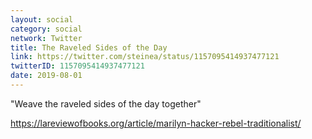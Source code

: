 ```yaml
---
layout: social
category: social
network: Twitter
title: The Raveled Sides of the Day
link: https://twitter.com/steinea/status/1157095414937477121
twitterID: 1157095414937477121
date: 2019-08-01
---
```


"Weave the raveled sides of the day together"

<https://lareviewofbooks.org/article/marilyn-hacker-rebel-traditionalist/>
